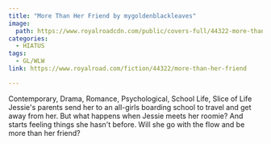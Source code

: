 ```yaml
---
title: "More Than Her Friend by mygoldenblackleaves"
image:
  path: https://www.royalroadcdn.com/public/covers-full/44322-more-than-her-friend.jpg
categories:
  - HIATUS
tags:
  - GL/WLW
link: https://www.royalroad.com/fiction/44322/more-than-her-friend

---
```

Contemporary, Drama, Romance, Psychological, School Life, Slice of Life
Jessie's parents send her to an all-girls boarding school to travel and get away from her. But what happens when Jessie meets her roomie? And starts feeling things she hasn't before. Will she go with the flow and be more than her friend?